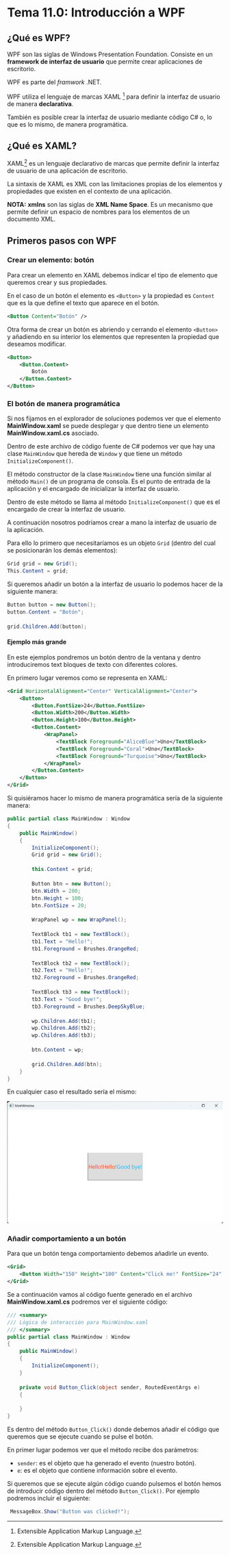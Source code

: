 # Tema 11.0: Introducción a WPF

## ¿Qué es WPF?

WPF son las siglas de Windows Presentation Foundation. Consiste en un **framework de interfaz de usuario** que permite crear aplicaciones de escritorio.

WPF es parte del _framwork_ .NET.

WPF utiliza el lenguaje de marcas XAML [^1] para definir la interfaz de usuario de manera **declarativa**.

[^1]: Extensible Application Markup Language.

También es posible crear la interfaz de usuario mediante código C# o, lo que es lo mismo, de manera programática.

## ¿Qué es XAML?

XAML[^2] es un lenguaje declarativo de marcas que permite definir la interfaz de usuario de una aplicación de escritorio.

[^2]: Extensible Application Markup Language.

La sintaxis de XAML es XML con las limitaciones propias de los elementos y propiedades que existen en el contexto de una aplicación.

**NOTA:** **xmlns** son las siglas de **XML Name Space**. Es un mecanismo que permite definir un espacio de nombres para los elementos de un documento XML.

## Primeros pasos con WPF

### Crear un elemento: botón

Para crear un elemento en XAML debemos indicar el tipo de elemento que queremos crear y sus propiedades.

En el caso de un botón el elemento es `<Button>` y la propiedad es `Content` que es la que define el texto que aparece en el botón.

``` xml
<Button Content="Botón" />
```

Otra forma de crear un botón es abriendo y cerrando el elemento `<Button>` y añadiendo en su interior los elementos que representen la propiedad que deseamos modificar.

``` xml
<Button>
    <Button.Content>
        Botón
    </Button.Content>
</Button>
```

### El botón de manera programática

Si nos fijamos en el explorador de soluciones podemos ver que el elemento **MainWindow.xaml** se puede desplegar y que dentro tiene un elemento **MainWindow.xaml.cs** asociado.

Dentro de este archivo de código fuente de C# podemos ver que hay una clase `MainWindow` que hereda de `Window` y que tiene un método `InitializeComponent()`.

El método constructor de la clase `MainWindow` tiene una función similar al método `Main()` de un programa de consola. Es el punto de entrada de la aplicación y el encargado de inicializar la interfaz de usuario.

Dentro de este método se llama al método `InitializeComponent()` que es el encargado de crear la interfaz de usuario.

A continuación nosotros podríamos crear a mano la interfaz de usuario de la aplicación.

Para ello lo primero que necesitaríamos es un objeto `Grid` (dentro del cual se posicionarán los demás elementos):

``` csharp
Grid grid = new Grid();
This.Content = grid;
```

Si queremos añadir un botón a la interfaz de usuario lo podemos hacer de la siguiente manera:

``` C#
Button button = new Button();
button.Content = "Botón";

grid.Children.Add(button);
```

#### Ejemplo más grande

En este ejemplos pondremos un botón dentro de la ventana y dentro introduciremos text bloques de texto con diferentes colores.

En primero lugar veremos como se representa en XAML:

``` xml
<Grid HorizontalAlignment="Center" VerticalAlignment="Center">
    <Button>
        <Button.FontSize>24</Button.FontSize>
        <Button.Width>200</Button.Width>
        <Button.Height>100</Button.Height>
        <Button.Content>
            <WrapPanel>
                <TextBlock Foreground="AliceBlue">Uno</TextBlock>
                <TextBlock Foreground="Coral">Uno</TextBlock>
                <TextBlock Foreground="Turquoise">Uno</TextBlock>
            </WrapPanel>
        </Button.Content>
    </Button>
</Grid>
```

Si quisiéramos hacer lo mismo de manera programática sería de la siguiente manera:

``` C#
public partial class MainWindow : Window
{
    public MainWindow()
    {
        InitializeComponent();
        Grid grid = new Grid();

        this.Content = grid;

        Button btn = new Button();
        btn.Width = 200;
        btn.Height = 100;
        btn.FontSize = 20;

        WrapPanel wp = new WrapPanel();

        TextBlock tb1 = new TextBlock();
        tb1.Text = "Hello!";
        tb1.Foreground = Brushes.OrangeRed;

        TextBlock tb2 = new TextBlock();
        tb2.Text = "Hello!";
        tb2.Foreground = Brushes.OrangeRed;

        TextBlock tb3 = new TextBlock();
        tb3.Text = "Good bye!";
        tb3.Foreground = Brushes.DeepSkyBlue;

        wp.Children.Add(tb1);
        wp.Children.Add(tb2);
        wp.Children.Add(tb3);

        btn.Content = wp;

        grid.Children.Add(btn);
    }
}
```

En cualquier caso el resultado sería el mismo:

![Ejemplo de botón con texto de diferentes colores](./Imagenes/ventana_boton_00.png)

### Añadir comportamiento a un botón

Para que un botón tenga comportamiento debemos añadirle un evento.

``` xml
<Grid>
    <Button Width="150" Height="100" Content="Click me!" FontSize="24" Click="Button_Click"/>
</Grid>
```

Se a continuación vamos al código fuente generado en el archivo **MainWindow.xaml.cs** podremos ver el siguiente código:

``` C#
/// <summary>
/// Lógica de interacción para MainWindow.xaml
/// </summary>
public partial class MainWindow : Window
{
    public MainWindow()
    {
        InitializeComponent();
    }

    private void Button_Click(object sender, RoutedEventArgs e)
    {

    }
}
```

Es dentro del método `Button_Click()` donde debemos añadir el código que queremos que se ejecute cuando se pulse el botón.

En primer lugar podemos ver que el método recibe dos parámetros:

- `sender`: es el objeto que ha generado el evento (nuestro botón).
- `e`: es el objeto que contiene información sobre el evento.

Si queremos que se ejecute algún código cuando pulsemos el botón hemos de introducir código dentro del método `Button_Click()`. Por ejemplo podremos incluir el siguiente:

``` C#
 MessageBox.Show("Button was clicked!");
 ```
